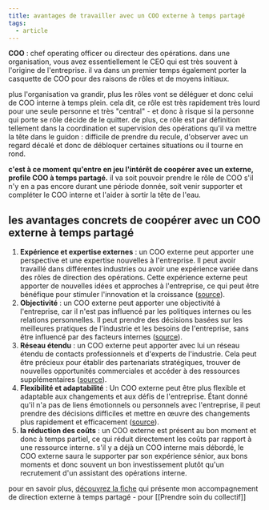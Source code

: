 ```yaml
---
title: avantages de travailler avec un COO externe à temps partagé
tags:
  - article
---
```

**COO** : chef operating officer ou directeur des opérations.
dans une organisation, vous avez essentiellement le CEO qui est très souvent à l'origine de l'entreprise. il va dans un premier temps également porter la casquette de COO pour des raisons de rôles et de moyens initiaux.

plus l'organisation va grandir, plus les rôles vont se déléguer et donc celui de COO interne à temps plein. cela dit, ce rôle est très rapidement très lourd pour une seule personne et très "central" - et donc à risque si la personne qui porte se rôle décide de le quitter.
de plus, ce rôle est par définition tellement dans la coordination et supervision des opérations qu'il va mettre la tête dans le guidon : difficile de prendre du recule, d'observer avec un regard décalé et donc de débloquer certaines situations ou il tourne en rond.

**c'est à ce moment qu'entre en jeu l'intérêt de coopérer avec un externe, profile COO à temps partagé.**
il va soit pouvoir prendre le rôle de COO s'il n'y en a pas encore durant une période donnée, soit venir supporter et compléter le COO interne et l'aider à sortir la tête de l'eau.

## les avantages concrets de coopérer avec un COO externe à temps partagé

1. **Expérience et expertise externes** : un COO externe peut apporter une perspective et une expertise nouvelles à l'entreprise. Il peut avoir travaillé dans différentes industries ou avoir une expérience variée dans des rôles de direction des opérations. Cette expérience externe peut apporter de nouvelles idées et approches à l'entreprise, ce qui peut être bénéfique pour stimuler l'innovation et la croissance ([source](https://www.appvizer.fr/magazine/operations/gestion-de-projet/coo)).
2. **Objectivité** : un COO externe peut apporter une objectivité à l'entreprise, car il n'est pas influencé par les politiques internes ou les relations personnelles. Il peut prendre des décisions basées sur les meilleures pratiques de l'industrie et les besoins de l'entreprise, sans être influencé par des facteurs internes ([source](https://www.appvizer.fr/magazine/operations/gestion-de-projet/coo)).
3. **Réseau étendu** : un COO externe peut apporter avec lui un réseau étendu de contacts professionnels et d'experts de l'industrie. Cela peut être précieux pour établir des partenariats stratégiques, trouver de nouvelles opportunités commerciales et accéder à des ressources supplémentaires ([source](https://www.appvizer.fr/magazine/operations/gestion-de-projet/coo)).
4. **Flexibilité et adaptabilité** : Un COO externe peut être plus flexible et adaptable aux changements et aux défis de l'entreprise. Étant donné qu'il n'a pas de liens émotionnels ou personnels avec l'entreprise, il peut prendre des décisions difficiles et mettre en œuvre des changements plus rapidement et efficacement ([source](https://www.appvizer.fr/magazine/operations/gestion-de-projet/coo)).
5. **la réduction des coûts** : un COO externe est présent au bon moment et donc à temps partiel, ce qui réduit directement les coûts par rapport à une ressource interne. s'il y a déjà un COO interne mais débordé, le COO externe saura le supporter par son expérience sénior, aux bons moments et donc souvent un bon investissement plutôt qu'un recrutement d'un assistant des opérations interne.

pour en savoir plus, [découvrez la fiche](https://bras-droit-liut.super.site/) qui présente mon accompagnement de direction externe à temps partagé - pour [[Prendre soin du collectif]]